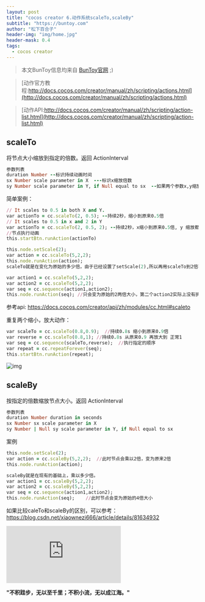```yaml
---
layout: post
title: "cocos creator 6.动作系统scaleTo,scaleBy"
subtitle: "https://buntoy.com"
author: "松下百合子"
header-img: "img/home.jpg"
header-mask: 0.4
tags:
  - cocos creator
---
```


> 本文BunToy信息均来自 [BunToy官网](https://buntoy.com) ;)

> [动作官方教程:http://docs.cocos.com/creator/manual/zh/scripting/actions.html](http://docs.cocos.com/creator/manual/zh/scripting/actions.html) 

> [动作API:http://docs.cocos.com/creator/manual/zh/scripting/action-list.html](http://docs.cocos.com/creator/manual/zh/scripting/action-list.html) 

## scaleTo
  
  将节点大小缩放到指定的倍数。返回 ActionInterval
   
```ruby
参数列表
duration Number --标识持续动画时间
sx Number scale parameter in X  ---标识x缩放倍数
sy Number scale parameter in Y, if Null equal to sx  --如果两个参数x,y缩放相同
```
 
简单案例：

```ruby 
// It scales to 0.5 in both X and Y.
var actionTo = cc.scaleTo(2, 0.5); --持续2秒，缩小到原来0.5倍
// It scales to 0.5 in x and 2 in Y
var actionTo = cc.scaleTo(2, 0.5, 2); --持续2秒，x缩小到原来0.5倍, y 缩放都原来2 倍
//节点执行动画
this.startBtn.runAction(actionTo)

this.node.setScale(2);
var action = cc.scaleTo(5,2,2);
this.node.runAction(action);
scaleTo就是在变化为原始的多少倍，由于已经设置了setScale(2),所以再用scaleTo到2倍不发生变化；

var action1 = cc.scaleTo(5,2,2);
var action2 = cc.scaleTo(5,2,2);
var seq = cc.sequence(action1,action2);
this.node.runAction(seq); //只会变为原始的2两倍大小，第二个action2实际上没有执行；
``` 

参考api: https://docs.cocos.com/creator/api/zh/modules/cc.html#scaleto

重复两个缩小，放大动作：

```ruby 
var scaleTo = cc.scaleTo(0.8,0.9);  //持续0.8s 缩小到原来0.9倍
var reverse = cc.scaleTo(0.8,1); //持续0.8s 从原来0.9 再放大到 正常1
var seq = cc.sequence(scaleTo,reverse);  //执行指定的顺序
var repeat = cc.repeatForever(seq);
this.startBtn.runAction(repeat);
``` 

![img](https://s2.ax1x.com/2019/01/31/k1U8Z8.gif)

## scaleBy
  
  按指定的倍数缩放节点大小。返回 ActionInterval
   
```ruby
参数列表
duration Number duration in seconds
sx Number sx scale parameter in X
sy Number | Null sy scale parameter in Y, if Null equal to sx
```

案例

```ruby
this.node.setScale(2);
var action = cc.scaleBy(5,2,2);  //此时节点会乘以2倍，变为原来2倍
this.node.runAction(action);

scaleBy就是在现有的基础上，乘以多少倍。
var action1 = cc.scaleBy(5,2,2);
var action2 = cc.scaleBy(5,2,2);
var seq = cc.sequence(action1,action2);
this.node.runAction(seq);    //此时节点会变为原始的4倍大小
```

如果比较caleTo和scaleBy的区别，可以参考：https://blog.csdn.net/xiaownezi666/article/details/81634932

<div>  
<iframe frameborder="0" id="video" src="https://vd.yinyuetai.com/hc.yinyuetai.com/uploads/videos/common/F0640164EFEFD7D44719C79709D90E7E.mp4" allowfullscreen></iframe>
</div>
	
	 
**"不积跬步，无以至千里；不积小流，无以成江海。"**
